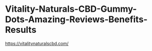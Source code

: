 # Vitality-Naturals-CBD-Gummy-Dots-Amazing-Reviews-Benefits-Results
https://vitalitynaturalscbd.com/

